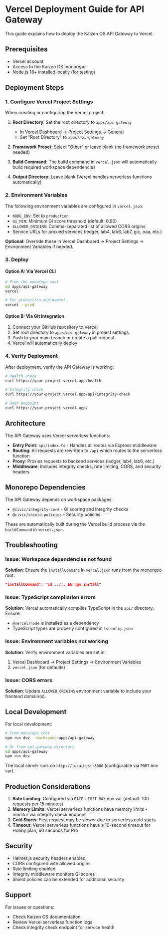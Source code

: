 # Vercel Deployment Guide for API Gateway

This guide explains how to deploy the Kaizen OS API Gateway to Vercel.

## Prerequisites

- Vercel account
- Access to the Kaizen OS monorepo
- Node.js 18+ installed locally (for testing)

## Deployment Steps

### 1. Configure Vercel Project Settings

When creating or configuring the Vercel project:

1. **Root Directory**: Set the root directory to `apps/api-gateway`
   - In Vercel Dashboard → Project Settings → General
   - Set "Root Directory" to `apps/api-gateway`

2. **Framework Preset**: Select "Other" or leave blank (no framework preset needed)

3. **Build Command**: The build command in `vercel.json` will automatically build required workspace dependencies

4. **Output Directory**: Leave blank (Vercel handles serverless functions automatically)

### 2. Environment Variables

The following environment variables are configured in `vercel.json`:

- `NODE_ENV`: Set to `production`
- `GI_MIN`: Minimum GI score threshold (default: 0.90)
- `ALLOWED_ORIGINS`: Comma-separated list of allowed CORS origins
- Service URLs for proxied services (ledger, lab4, lab6, lab7, gic, oaa, etc.)

**Optional**: Override these in Vercel Dashboard → Project Settings → Environment Variables if needed.

### 3. Deploy

#### Option A: Via Vercel CLI

```bash
# From the monorepo root
cd apps/api-gateway
vercel

# For production deployment
vercel --prod
```

#### Option B: Via Git Integration

1. Connect your GitHub repository to Vercel
2. Set root directory to `apps/api-gateway` in project settings
3. Push to your main branch or create a pull request
4. Vercel will automatically deploy

### 4. Verify Deployment

After deployment, verify the API Gateway is working:

```bash
# Health check
curl https://your-project.vercel.app/health

# Integrity check
curl https://your-project.vercel.app/api/integrity-check

# Root endpoint
curl https://your-project.vercel.app/
```

## Architecture

The API Gateway uses Vercel serverless functions:

- **Entry Point**: `api/index.ts` - Handles all routes via Express middleware
- **Routing**: All requests are rewritten to `/api` which routes to the serverless function
- **Proxy**: Proxies requests to backend services (ledger, lab4, lab6, etc.)
- **Middleware**: Includes integrity checks, rate limiting, CORS, and security headers

## Monorepo Dependencies

The API Gateway depends on workspace packages:

- `@civic/integrity-core` - GI scoring and integrity checks
- `@civic/shield-policies` - Security policies

These are automatically built during the Vercel build process via the `buildCommand` in `vercel.json`.

## Troubleshooting

### Issue: Workspace dependencies not found

**Solution**: Ensure the `installCommand` in `vercel.json` runs from the monorepo root:
```json
"installCommand": "cd ../.. && npm install"
```

### Issue: TypeScript compilation errors

**Solution**: Vercel automatically compiles TypeScript in the `api/` directory. Ensure:
- `@vercel/node` is installed as a dependency
- TypeScript types are properly configured in `tsconfig.json`

### Issue: Environment variables not working

**Solution**: Verify environment variables are set in:
1. Vercel Dashboard → Project Settings → Environment Variables
2. `vercel.json` (for defaults)

### Issue: CORS errors

**Solution**: Update `ALLOWED_ORIGINS` environment variable to include your frontend domain(s).

## Local Development

For local development:

```bash
# From monorepo root
npm run dev --workspace=apps/api-gateway

# Or from api-gateway directory
cd apps/api-gateway
npm run dev
```

The local server runs on `http://localhost:8080` (configurable via `PORT` env var).

## Production Considerations

1. **Rate Limiting**: Configured via `RATE_LIMIT_MAX` env var (default: 100 requests per 15 minutes)
2. **Memory Limits**: Vercel serverless functions have memory limits - monitor via integrity check endpoint
3. **Cold Starts**: First request may be slower due to serverless cold starts
4. **Timeout**: Vercel serverless functions have a 10-second timeout for Hobby plan, 60 seconds for Pro

## Security

- Helmet.js security headers enabled
- CORS configured with allowed origins
- Rate limiting enabled
- Integrity middleware monitors GI scores
- Shield policies can be extended for additional security

## Support

For issues or questions:
- Check Kaizen OS documentation
- Review Vercel serverless function logs
- Check integrity check endpoint for service health
